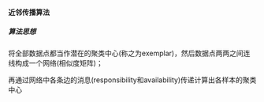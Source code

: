 #### 近邻传播算法

##### 算法思想

将全部数据点都当作潜在的聚类中心(称之为exemplar)，然后数据点两两之间连线构成一个网络(相似度矩阵)；

再通过网络中各条边的消息(responsibility和availability)传递计算出各样本的聚类中心

